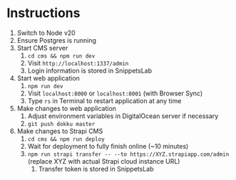 # Instructions

1. Switch to Node v20
2. Ensure Postgres is running
3. Start CMS server
   1. `cd cms && npm run dev`
   2. Visit `http://localhost:1337/admin`
   3. Login information is stored in SnippetsLab
4. Start web application
   1. `npm run dev`
   2. Visit `localhost:8000` or `localhost:8001` (with Browser Sync)
   3. Type `rs` in Terminal to restart application at any time
5. Make changes to web application
   1. Adjust environment variables in DigitalOcean server if necessary
   2. `git push dokku master`
6. Make changes to Strapi CMS
   1. `cd cms && npm run deploy`
   2. Wait for deployment to fully finish online (~10 minutes)
   3. `npm run strapi transfer -- --to https://XYZ.strapiapp.com/admin` (replace XYZ with actual Strapi cloud instance URL)
      1. Transfer token is stored in SnippetsLab

